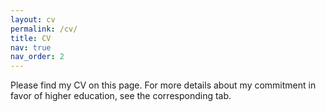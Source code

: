 ```yaml
---
layout: cv
permalink: /cv/
title: CV
nav: true
nav_order: 2
---
```


Please find my CV on this page. For more details about my commitment in favor of higher education, see the corresponding tab.